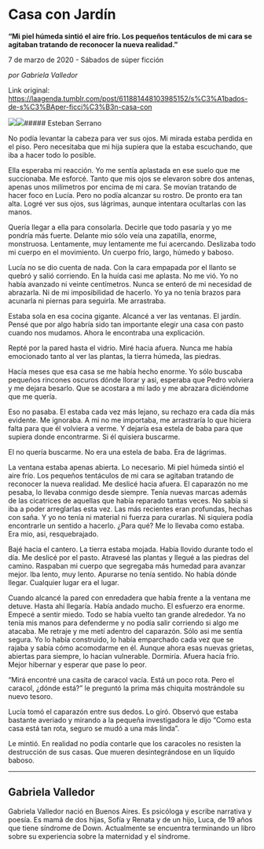 # Casa con Jardín

**“Mi piel húmeda sintió el aire frío. Los pequeños tentáculos de mi cara se agitaban tratando de reconocer la nueva realidad.”**

7 de marzo de 2020 - Sábados de súper ficción

_por Gabriela Valledor_

Link original: https://laagenda.tumblr.com/post/611881448103985152/s%C3%A1bados-de-s%C3%BAper-ficci%C3%B3n-casa-con

![](https://64.media.tumblr.com/d5cf3b124a178325bf0e8fca8a7be419/d3985f1fa49aeb44-fe/s500x750/b1726d07f9128dc3e48557e3ac3fed95b3c57087.jpg)![](https://64.media.tumblr.com/d5cf3b124a178325bf0e8fca8a7be419/d3985f1fa49aeb44-fe/s500x750/b1726d07f9128dc3e48557e3ac3fed95b3c57087.jpg)##### Esteban Serrano


No podía levantar la cabeza para ver sus ojos. Mi mirada estaba perdida en el piso. Pero necesitaba que mi hija supiera que la estaba escuchando, que iba a hacer todo lo posible.

Ella esperaba mi reacción. Yo me sentía aplastada en ese suelo que me succionaba. Me esforcé. Tanto que mis ojos se elevaron sobre dos antenas, apenas unos milímetros por encima de mi cara. Se movían tratando de hacer foco en Lucía. Pero no podía alcanzar su rostro. De pronto era tan alta. Logré ver sus ojos, sus lágrimas, aunque intentara ocultarlas con las manos. 

Quería llegar a ella para consolarla. Decirle que todo pasaría y yo me pondría más fuerte. Delante mio sólo veía una zapatilla, enorme, monstruosa. Lentamente, muy lentamente me fui acercando. Deslizaba todo mi cuerpo en el movimiento. Un cuerpo frío, largo, húmedo y baboso. 

Lucía no se dio cuenta de nada. Con la cara empapada por el llanto se quebró y salió corriendo. En la huída casi me aplasta. No me vió. Yo no había avanzado ni veinte centímetros. Nunca se enteró de mi necesidad de abrazarla. Ni de mi imposibilidad de hacerlo. Yo ya no tenía brazos para acunarla ni piernas para seguirla. Me arrastraba. 

Estaba sola en esa cocina gigante. Alcancé a ver las ventanas. El jardín. Pensé que por algo habría sido tan importante elegir una casa con pasto cuando nos mudamos. Ahora le encontraba una explicación.

Repté por la pared hasta el vidrio. Miré hacia afuera. Nunca me había emocionado tanto al ver las plantas, la tierra húmeda, las piedras.

Hacía meses que esa casa se me había hecho enorme. Yo sólo buscaba pequeños rincones oscuros dónde llorar y asi, esperaba que Pedro volviera y me dejara besarlo. Que se  acostara a mi lado y me abrazara diciéndome que me quería. 

Eso no pasaba. El estaba cada vez más lejano, su rechazo era cada día más evidente. Me ignoraba. A mi no me importaba, me arrastraría lo que hiciera falta para que él volviera a verme. Y dejaría esa estela de baba para que supiera donde encontrarme. Si él quisiera buscarme. 

El no quería buscarme. No era una estela de baba. Era de lágrimas.

La ventana estaba apenas abierta. Lo necesario. Mi piel húmeda sintió el aire frío. Los pequeños tentáculos de mi cara se agitaban tratando de reconocer la nueva realidad. Me deslicé hacia afuera. El caparazón no me pesaba, lo llevaba conmigo desde siempre. Tenía nuevas marcas además de las cicatrices de aquellas que había reparado tantas veces.  No sabía si iba a poder arreglarlas esta vez. Las más recientes eran profundas, hechas con saña. Y yo no tenía ni material ni fuerza para curarlas. Ni siquiera podía encontrarle un sentido a hacerlo. ¿Para qué? Me lo llevaba como estaba. Era mio, asi, resquebrajado. 

Bajé hacia el cantero. La tierra estaba mojada. Había llovido durante todo el día. Me deslicé por el pasto. Atravesé las plantas y llegué a las piedras del camino. Raspaban mi cuerpo que segregaba más humedad para avanzar mejor. Iba lento, muy lento. Apurarse no tenía sentido. No había dónde llegar. Cualquier lugar era el lugar.

Cuando alcancé la pared con enredadera que había frente a la ventana me detuve. Hasta ahí llegaría. Había andado mucho. El esfuerzo era enorme. Empecé a sentir miedo. Todo se había vuelto tan grande alrededor. Ya no tenía mis manos para defenderme y no podía salir corriendo si algo me atacaba. Me retraje y me metí adentro del caparazón. Sólo asi me sentía segura. Yo lo había construido, lo había emparchado cada vez que se rajaba y sabía cómo acomodarme en él. Aunque ahora esas nuevas grietas, abiertas para siempre, lo hacían vulnerable. Dormiría. Afuera hacía frío. Mejor hibernar y esperar que pase lo peor.

“Mirá encontré una casita de caracol vacía. Está un poco rota. Pero el caracol, ¿dónde está?” le preguntó la prima más chiquita mostrándole su nuevo tesoro.

Lucía tomó el caparazón entre sus dedos.  Lo giró. Observó que estaba bastante averiado y mirando a la pequeña investigadora le dijo “Como esta casa está tan rota, seguro se mudó a una más linda”. 

Le mintió. En realidad no podía contarle que los caracoles no resisten la destrucción de sus casas. Que mueren desintegrándose en un líquido baboso.



---

Gabriela Valledor
-----------------



Gabriela Valledor nació en Buenos Aires. Es psicóloga y escribe narrativa y poesía. Es mamá de dos hijas, Sofía y Renata y de un hijo, Luca, de 19 años que tiene síndrome de Down. Actualmente se encuentra terminando un libro sobre su experiencia sobre la maternidad y el síndrome.

